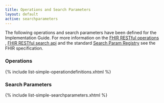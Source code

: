 ```yaml
---
title: Operations and Search Parameters
layout: default
active: searchparameters
---
```


The following operations and search parameters have been defined for the  Implementation Guide.  For more information on the [FHIR RESTful operations ]({{site.data.fhir.path}}operations.html), [FHIR RESTful search api]({{site.data.fhir.path}}search.html) and the standard [Search Param Registry]({{site.data.fhir.path}}searchparameter-registry.html) see the FHIR specification.

### Operations

{% include list-simple-operationdefinitions.xhtml %}

### Search Parameters

{% include list-simple-searchparameters.xhtml %}
